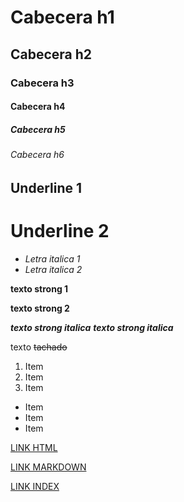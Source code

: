 # Cabecera h1
## Cabecera h2
### Cabecera h3
#### Cabecera h4
##### Cabecera h5
###### Cabecera h6

Underline 1
-

Underline 2
=

- *Letra italica 1*
- _Letra italica 2_

**texto strong 1**

__texto strong 2__


***texto strong italica***
___texto strong italica___

texto ~~tachado~~


1. Item
2. Item
3. Item

- Item
- Item
- Item

<a href="http://www.google.com">LINK HTML</a>

[LINK MARKDOWN](http://www.google.com)

[LINK INDEX](index.html)